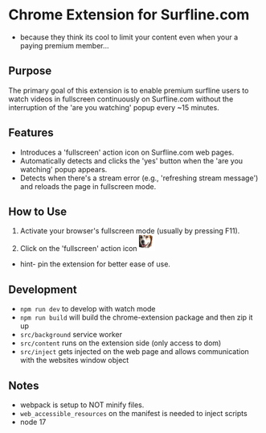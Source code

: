 # Chrome Extension for Surfline.com
- because they think its cool to limit your content even when your a paying premium member...
## Purpose
The primary goal of this extension is to enable premium surfline users to watch videos in fullscreen continuously on Surfline.com without the interruption of the 'are you watching' popup every ~15 minutes.

## Features
- Introduces a 'fullscreen' action icon on Surfline.com web pages.
- Automatically detects and clicks the 'yes' button when the 'are you watching' popup appears.
- Detects when there's a stream error (e.g., 'refreshing stream message') and reloads the page in fullscreen mode.

## How to Use
1. Activate your browser's fullscreen mode (usually by pressing F11).
2. Click on the 'fullscreen' action icon ![alt text](https://github.com/dsaisho/chrome-extension-surfline/blob/master/images/icon.png?raw=true)

- hint- pin the extension for better ease of use.

## Development
- `npm run dev` to develop with watch mode
- `npm run build` will build the chrome-extension package and then zip it up
- `src/background` service worker
- `src/content` runs on the extension side (only access to dom)
- `src/inject` gets injected on the web page and allows communication with the websites window object

## Notes
- webpack is setup to NOT minify files.
- `web_accessible_resources` on the manifest is needed to inject scripts
- node 17